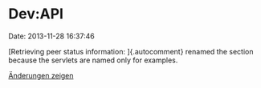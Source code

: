 Dev:API
=======

Date: 2013-11-28 16:37:46

[Retrieving peer status information: ]{.autocomment} renamed the section
because the servlets are named only for examples.

[Änderungen
zeigen](http://www.yacy-websuche.de/wiki/index.php?title=Dev:API&diff=22298&oldid=22257)
